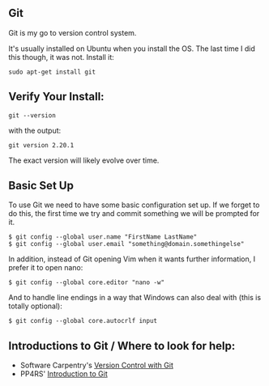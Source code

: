 ## Git

Git is my go to version control system.

It's usually installed on Ubuntu when you install the OS. 
The last time I did this though, it was not.
Install it:

```
sudo apt-get install git
```

## Verify Your Install:

```
git --version
```

with the output:

```
git version 2.20.1
```

The exact version will likely evolve over time.

## Basic Set Up

To use Git we need to have some basic configuration set up.
If we forget to do this, the first time we try and commit something we will be prompted for it.

```
$ git config --global user.name "FirstName LastName"
$ git config --global user.email "something@domain.somethingelse"
```

In addition, instead of Git opening Vim when it wants further information, I prefer it to open nano:

```
$ git config --global core.editor "nano -w"
```

And to handle line endings in a way that Windows can also deal with (this is totally optional):

```
$ git config --global core.autocrlf input
```

## Introductions to Git / Where to look for help:

* Software Carpentry's [Version Control with Git](http://swcarpentry.github.io/git-novice/)
* PP4RS' [Introduction to Git](https://github.com/pp4rs/2019-foundations-uzh-material/raw/master/03-git-local/git-local.pdf)

